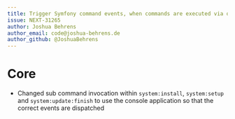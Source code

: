 ```yaml
---
title: Trigger Symfony command events, when commands are executed via other commands
issue: NEXT-31265
author: Joshua Behrens
author_email: code@joshua-behrens.de
author_github: @JoshuaBehrens
---
```

# Core
* Changed sub command invocation within `system:install`, `system:setup` and `system:update:finish` to use the console application so that the correct events are dispatched 
